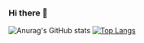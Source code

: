 ### Hi there 👋
![Anurag's GitHub stats](https://github-readme-stats.vercel.app/api?username=Fjellstrom101&show_icons=true&theme=transparent)
[![Top Langs](https://github-readme-stats.vercel.app/api/top-langs/?username=Fjellstrom101&layout=compact)](https://github.com/anuraghazra/github-readme-stats)


<!--
**Fjellstrom101/Fjellstrom101** is a ✨ _special_ ✨ repository because its `README.md` (this file) appears on your GitHub profile.

Here are some ideas to get you started:

- 🔭 I’m currently working on ...
- 🌱 I’m currently learning ...
- 👯 I’m looking to collaborate on ...
- 🤔 I’m looking for help with ...
- 💬 Ask me about ...
- 📫 How to reach me: ...
- 😄 Pronouns: ...
- ⚡ Fun fact: ...
-->
